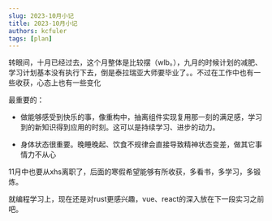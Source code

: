 ```yaml
---
slug: 2023-10月小记
title: 2023-10月小记
authors: kcfuler
tags: [plan]
---
```




转眼间，十月已经过去，这个月整体是比较摆（wlb。），九月的时候计划的减肥、学习计划基本没有执行下去，倒是泰拉瑞亚大师要毕业了。。不过在工作中也有一些收获，心态上也有一些变化

最重要的：

- 做能够感受到快乐的事，像重构中，抽离组件实现复用那一刻的满足感，学习到的新知识得到应用的时刻。这可以是持续学习、进步的动力。

- 身体状态很重要。晚睡晚起、饮食不规律会直接导致精神状态变差，做其它事情力不从心

11月中也要从xhs离职了，后面的寒假希望能够有所收获，多看书，多学习，多锻炼。

就编程学习上，现在还是对rust更感兴趣，vue、react的深入放在下一段实习之前吧。